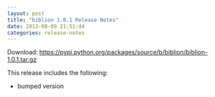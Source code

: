 ```yaml
---
layout: post
title: "biblion 1.0.1 Release Notes"
date: 2013-08-09 21:51:44
categories: release-notes
---
```


Download: <https://pypi.python.org/packages/source/b/biblion/biblion-1.0.1.tar.gz>

This release includes the following:

* bumped version
